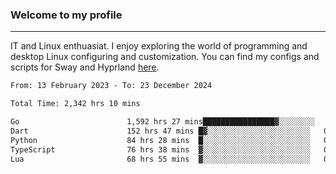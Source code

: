 ### Welcome to my profile

---

IT and Linux enthuasiat. I enjoy exploring the world of programming and desktop Linux configuring and customization. You can find my configs and scripts for Sway and Hyprland [here](https://github.com/uroborosq/mess-of-linux-configurations).

<!-- <div display="block">
 	<img align="left" width="48%" alt="isocalendar" src=".github/metrics/isocalendar_metrics.svg" />
	<img align="center" width="48%" alt="contributions" src=".github/metrics/contributions_metrics.svg" />
	<img align="center" alt="languages" src=".github/metrics/languages_metrics.svg" />
</div> -->

<!-- ![](https://komarev.com/ghpvc/?username=uroborosq&color=success&style=flat-square) -->
<!-- [](https://img.shields.io/github/last-commit/uroborosq/uroborosq?label=Profile%20updated&style=flat-square) -->

<!--START_SECTION:waka-->

```txt
From: 13 February 2023 - To: 23 December 2024

Total Time: 2,342 hrs 10 mins

Go                        1,592 hrs 27 mins████████████████▓░░░░░░░░   67.31 %
Dart                      152 hrs 47 mins █▓░░░░░░░░░░░░░░░░░░░░░░░   06.46 %
Python                    84 hrs 28 mins  █░░░░░░░░░░░░░░░░░░░░░░░░   03.57 %
TypeScript                76 hrs 38 mins  ▓░░░░░░░░░░░░░░░░░░░░░░░░   03.24 %
Lua                       68 hrs 55 mins  ▓░░░░░░░░░░░░░░░░░░░░░░░░   02.91 %
```

<!--END_SECTION:waka-->

